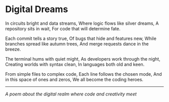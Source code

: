 # Digital Dreams

In circuits bright and data streams,
Where logic flows like silver dreams,
A repository sits in wait,
For code that will determine fate.

Each commit tells a story true,
Of bugs that hide and features new,
While branches spread like autumn trees,
And merge requests dance in the breeze.

The terminal hums with quiet might,
As developers work through the night,
Creating worlds with syntax clean,
In languages both old and keen.

From simple files to complex code,
Each line follows the chosen mode,
And in this space of ones and zeros,
We all become the coding heroes.

---

*A poem about the digital realm where code and creativity meet*